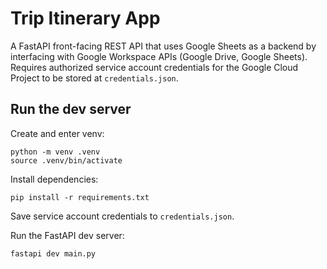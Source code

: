 # Trip Itinerary App

A FastAPI front-facing REST API that uses Google Sheets as a backend by interfacing with Google Workspace APIs (Google Drive, Google Sheets). Requires authorized service account credentials for the Google Cloud Project to be stored at `credentials.json`.

## Run the dev server

Create and enter venv:

```shell
python -m venv .venv
source .venv/bin/activate
```

Install dependencies:

```shell
pip install -r requirements.txt
```

Save service account credentials to `credentials.json`.

Run the FastAPI dev server:

```shell
fastapi dev main.py
```
